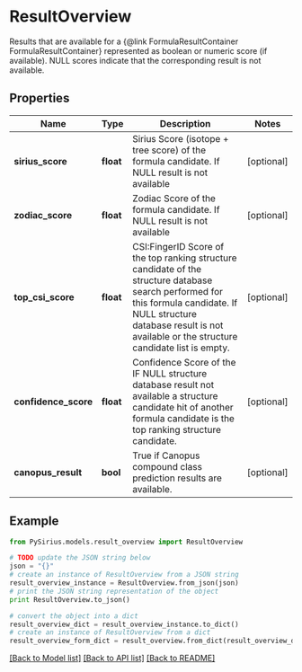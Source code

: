 # ResultOverview

Results that are available for a {@link FormulaResultContainer FormulaResultContainer} represented as boolean or numeric score (if available).  NULL scores indicate that the corresponding result is not available.

## Properties

Name | Type | Description | Notes
------------ | ------------- | ------------- | -------------
**sirius_score** | **float** | Sirius Score (isotope + tree score) of the formula candidate.  If NULL result is not available | [optional] 
**zodiac_score** | **float** | Zodiac Score of the formula candidate.  If NULL result is not available | [optional] 
**top_csi_score** | **float** | CSI:FingerID Score of the top ranking structure candidate of the structure database search  performed for this formula candidate.  If NULL structure database result is not available or the structure candidate list is empty. | [optional] 
**confidence_score** | **float** | Confidence Score of the  IF NULL structure database result not available a structure candidate hit of another formula candidate is  the top ranking structure candidate. | [optional] 
**canopus_result** | **bool** | True if Canopus compound class prediction results are available. | [optional] 

## Example

```python
from PySirius.models.result_overview import ResultOverview

# TODO update the JSON string below
json = "{}"
# create an instance of ResultOverview from a JSON string
result_overview_instance = ResultOverview.from_json(json)
# print the JSON string representation of the object
print ResultOverview.to_json()

# convert the object into a dict
result_overview_dict = result_overview_instance.to_dict()
# create an instance of ResultOverview from a dict
result_overview_form_dict = result_overview.from_dict(result_overview_dict)
```
[[Back to Model list]](../README.md#documentation-for-models) [[Back to API list]](../README.md#documentation-for-api-endpoints) [[Back to README]](../README.md)


